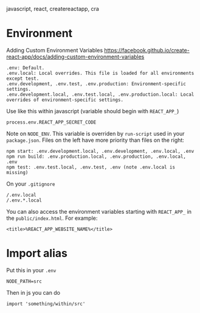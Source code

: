 javascript, react, createreactapp, cra

# Environment

Adding Custom Environment Variables https://facebook.github.io/create-react-app/docs/adding-custom-environment-variables

    .env: Default.
    .env.local: Local overrides. This file is loaded for all environments except test.
    .env.development, .env.test, .env.production: Environment-specific settings.
    .env.development.local, .env.test.local, .env.production.local: Local overrides of environment-specific settings.

Use like this within javascript (variable should begin with `REACT_APP_`)

    process.env.REACT_APP_SECRET_CODE

Note on `NODE_ENV`. This variable is overriden by `run-script` used in your `package.json`. Files on the left have more priority than files on the right:

    npm start: .env.development.local, .env.development, .env.local, .env
    npm run build: .env.production.local, .env.production, .env.local, .env
    npm test: .env.test.local, .env.test, .env (note .env.local is missing)

On your `.gitignore`

    /.env.local
    /.env.*.local

You can also access the environment variables starting with `REACT_APP_` in the `public/index.html`. For example:

    <title>%REACT_APP_WEBSITE_NAME%</title>

# Import alias

Put this in your `.env`

    NODE_PATH=src

Then in js you can do

    import 'something/within/src'
